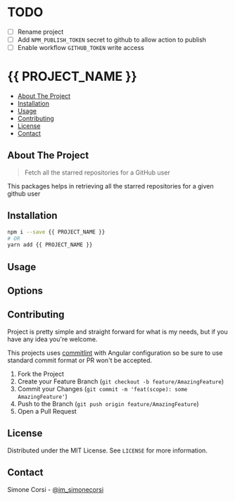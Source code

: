 # TODO

- [ ] Rename project
- [ ] Add `NPM_PUBLISH_TOKEN` secret to github to allow action to publish
- [ ] Enable workflow `GITHUB_TOKEN` write access

# {{ PROJECT_NAME }}

<!-- PROJECT SHIELDS -->

<!-- ![tests](https://github.com/simonecorsi/{{ PROJECT_NAME }}/workflows/test/badge.svg) -->

<!-- toc -->

- [About The Project](#about-the-project)
- [Installation](#installation)
- [Usage](#usage)
- [Contributing](#contributing)
- [License](#license)
- [Contact](#contact)

<!-- tocstop -->

## About The Project

> Fetch all the starred repositories for a GitHub user

This packages helps in retrieving all the starred repositories for a given github user

<!-- GETTING STARTED -->

## Installation

```sh
npm i --save {{ PROJECT_NAME }}
# OR
yarn add {{ PROJECT_NAME }}
```

<!-- USAGE EXAMPLES -->

## Usage


## Options

<!-- CONTRIBUTING -->
## Contributing

Project is pretty simple and straight forward for what is my needs, but if you have any idea you're welcome.

This projects uses [commitlint](https://commitlint.js.org/) with Angular configuration so be sure to use standard commit format or PR won't be accepted.

1. Fork the Project
2. Create your Feature Branch (`git checkout -b feature/AmazingFeature`)
3. Commit your Changes (`git commit -m 'feat(scope): some AmazingFeature'`)
4. Push to the Branch (`git push origin feature/AmazingFeature`)
5. Open a Pull Request

<!-- LICENSE -->

## License

Distributed under the MIT License. See `LICENSE` for more information.

<!-- CONTACT -->

## Contact

Simone Corsi - [@im_simonecorsi](https://twitter.com/im_simonecorsi)

